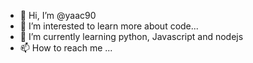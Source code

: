 - 👋 Hi, I’m @yaac90
- 👀 I’m interested to learn more about code...
- 🌱 I’m currently learning python, Javascript and nodejs
- 📫 How to reach me ...



